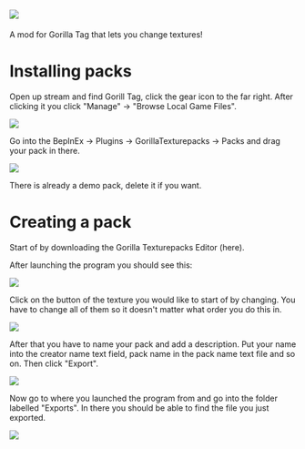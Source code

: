 # ![](https://user-images.githubusercontent.com/29258204/144295188-8eb6a6d6-afd9-4ada-b72b-dfddf2633787.png)
A mod for Gorilla Tag that lets you change textures!

# Installing packs
Open up stream and find Gorill Tag, click the gear icon to the far right.
After clicking it you click "Manage" -> "Browse Local Game Files".

![](https://user-images.githubusercontent.com/29258204/144292904-c911e8cc-3d2e-4882-9644-1ba2a72e3cc2.png)

Go into the BepInEx -> Plugins -> GorillaTexturepacks -> Packs and drag your pack in there.

![](https://user-images.githubusercontent.com/29258204/144292181-72f34b4b-a147-437a-9597-67d95bb48197.png)

There is already a demo pack, delete it if you want.

# Creating a pack
Start of by downloading the Gorilla Texturepacks Editor (here).

After launching the program you should see this:

![](https://user-images.githubusercontent.com/29258204/144292978-484a6f6c-fc17-4d09-a852-01819527c00c.png)

Click on the button of the texture you would like to start of by changing.
You have to change all of them so it doesn't matter what order you do this in.

![](https://user-images.githubusercontent.com/29258204/144293112-93a254d8-df7e-4221-8bc9-adaaabbfd7b6.png)

After that you have to name your pack and add a description. Put your name into the creator name text field,
pack name in the pack name text file and so on.
Then click "Export".

![](https://user-images.githubusercontent.com/29258204/144293320-9318fa4b-220d-4eb8-83a7-481f82c11c14.png)

Now go to where you launched the program from and go into the folder labelled "Exports". In there you should be able to find
the file you just exported.

![](https://user-images.githubusercontent.com/29258204/144293427-4c3becd3-27ac-4f20-9ead-a16cbc3d580b.png)
